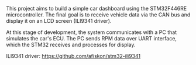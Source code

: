 This project aims to build a simple car dashboard using the STM32F446RE microcontroller. The final goal is to receive vehicle data via the CAN bus and display it on an LCD screen (ILI9341 driver).

At this stage of development, the system communicates with a PC that simulates the car's ECU. The PC sends RPM data over UART interface, which the STM32 receives and processes for display.

ILI9341 driver: https://github.com/afiskon/stm32-ili9341
